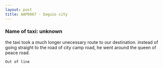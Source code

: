 ```yaml
---
layout: post
title: AAP6067 - baguio city
---
```


### Name of taxi: unknown

the taxi took a much longer unecessary route to our destination. instead of going straight to the road of city camp road, he went around the queen of peace road.

```Out of line```
